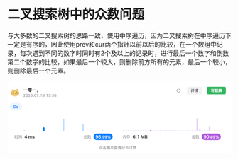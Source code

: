 # 二叉搜索树中的众数问题
与大多数的二叉搜索树的思路一致，使用中序遍历，因为二叉搜索树在中序遍历下一定是有序的，因此使用prev和cur两个指针以前以后的比较，在一个数组中记录，每次遇到不同的数字时同时有2个及以上的记录时，进行最后一个数字和倒数第二个数字的比较，如果最后一个较大，则删除前方所有的元素，最后一个较小，则删除最后一个元素。  

![img.png](img.png)